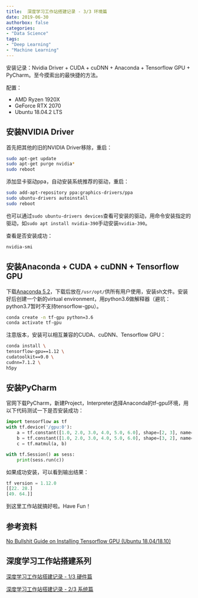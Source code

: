 ```yaml
---
title:  深度学习工作站搭建记录 - 3/3 环境篇
date: 2019-06-30
authorbox: false
categories:
- "Data Science"
tags:
- "Deep Learning"
- "Machine Learning"
---
```


安装记录：Nvidia Driver + CUDA + cuDNN + Anaconda + Tensorflow GPU  + PyCharm。至今摸索出的最快捷的方法。

<!--more-->

配置：
- AMD Ryzen 1920X
- GeForce RTX 2070
- Ubuntu 18.04.2 LTS

## 安装NVIDIA Driver

首先把其他的旧的NVIDIA Driver移除，重启：

```bash
sudo apt-get update
sudo apt-get purge nvidia*
sudo reboot
```

添加显卡驱动ppa，自动安装系统推荐的驱动，重启：

```bash
sudo add-apt-repository ppa:graphics-drivers/ppa
sudo ubuntu-drivers autoinstall
sudo reboot
```

也可以通过`sudo ubuntu-drivers devices`查看可安装的驱动，用命令安装指定的驱动，如`sudo apt install nvidia-390`手动安装`nvidia-390`。

查看是否安装成功：

```bash
nvidia-smi
```

## 安装Anaconda + CUDA + cuDNN + Tensorflow GPU

下载[Anaconda 5.2](https://repo.anaconda.com/archive/Anaconda3-5.2.0-Linux-x86_64.sh)，下载后放在`/usr/opt/`供所有用户使用，安装sh文件。安装好后创建一个新的virtual environment，用python3.6做解释器（避坑：python3.7暂时不支持tensorflow-gpu）。

```bash
conda create -n tf-gpu python=3.6
conda activate tf-gpu
```

注意版本，安装可以相互兼容的CUDA、cuDNN、Tensorflow GPU：

```bash
conda install \
tensorflow-gpu==1.12 \
cudatoolkit==9.0 \
cudnn=7.1.2 \
h5py
```

## 安装PyCharm

官网下载PyCharm，新建Project，Interpreter选择Anaconda的tf-gpu环境，用以下代码测试一下是否安装成功：

```python
import tensorflow as tf
with tf.device('/gpu:0'):
    a = tf.constant([1.0, 2.0, 3.0, 4.0, 5.0, 6.0], shape=[2, 3], name='a')
    b = tf.constant([1.0, 2.0, 3.0, 4.0, 5.0, 6.0], shape=[3, 2], name='b')
    c = tf.matmul(a, b)

with tf.Session() as sess:
    print(sess.run(c))
```

如果成功安装，可以看到输出结果：

```python
tf version = 1.12.0
[[22. 28.]
[49. 64.]]
```
    
到这里工作站就搞好啦。Have Fun！

## 参考资料

[No Bullshit Guide on Installing Tensorflow GPU (Ubuntu 18.04/18.10)](https://medium.com/@redowan/no-bullshit-guide-on-installing-tensorflow-gpu-ubuntu-18-04-18-10-238924cc4a6a)

## 深度学习工作站搭建系列

[深度学习工作站搭建记录 - 1/3 硬件篇](https://wenting-wang.github.io/docs/dl-workstation-1/)

[深度学习工作站搭建记录 - 2/3 系统篇](https://wenting-wang.github.io/docs/dl-workstation-2/)
